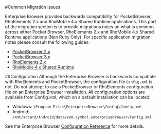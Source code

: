 #Common Migration Issues

Enterprise Browser provides backwards compatibility for PocketBrowser, RhoElements 2.x and RhoMobile 4.x Shared Runtime applications. This part of the migration section is to provide migrations notes on what is common across either Pocket Browser, RhoElements 2.x and RhoMobile 4.x Shared Runtime applications (Non Ruby Only). For specific application migration notes please consult the following guides:

* [PocketBrowser 2.x](../guide/pb2)
* [PocketBrowser 3.x](../guide/pb3)
* [RhoElements 2.x](../guide/elements)
* [RhoMobile 4.x Shared Runtime](../guide/rhomobile)


##Configuration
Although the Enterprise Browser is backwards compatible with RhoElements and PocketBrowser, the configuration file `Config.xml` is not. Do not attempt to use a PocketBrowser or RhoElements configuration file on an Enterprise Browser installation.
All configuration options are available from Config.xml, which on a default installation can be located:

* Windows: `\Program Files\EnterpriseBrowser\Config\Config.xml`
* Android: `/mnt/sdcard/Android/data/com.symbol.enterprisebrowser/Config.xml`

See the Enterprise Browser [Configuration Reference](../guide/configreference) for more details.
